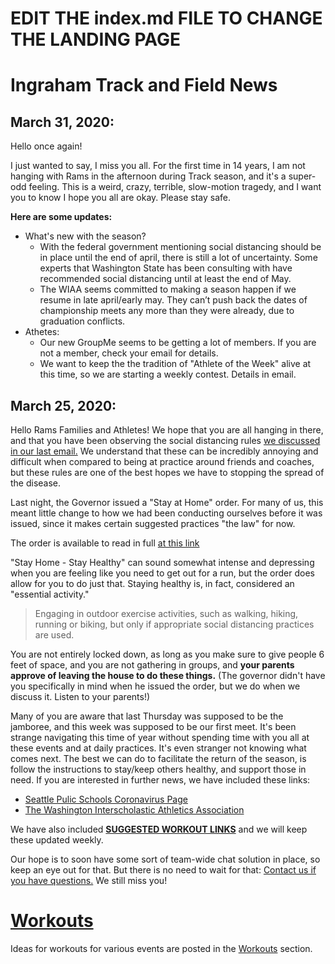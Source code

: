 # EDIT THE index.md FILE TO CHANGE THE LANDING PAGE

# Ingraham Track and Field News

## March 31, 2020:

Hello once again!

I just wanted to say, I miss you all. For the first time in 14 years, I am not hanging with Rams in the afternoon during Track season, and it's a super-odd feeling. This is a weird, crazy, terrible, slow-motion tragedy, and I want you to know I hope you all are okay. Please stay safe.

**Here are some updates:**
* What's new with the season?
  * With the federal government mentioning social distancing should be in place until the end of april, there is still a lot of uncertainty. Some experts that Washington State has been consulting with have recommended social distancing until at least the end of May.
  * The WIAA seems committed to making a season happen if we resume in late april/early may. They can’t push back the dates of championship meets any more than they were already, due to graduation conflicts.
* Athetes:
  * Our new GroupMe seems to be getting a lot of members. If you are not a member, check your email for details.
  * We want to keep the the tradition of "Athlete of the Week" alive at this time, so we are starting a weekly contest. Details in email.

## March 25, 2020:

Hello Rams Families and Athletes! 
We hope that you are all hanging in there, and that you have been observing the social distancing rules [we discussed in our last email.](https://docs.google.com/document/d/1zXROeFJsWg_fsIN58Cj_IMhjes37Ko1QJNk1jZ7IuYE/edit?usp=sharing) We understand that these can be incredibly annoying and difficult when compared to being at practice around friends and coaches, but these rules are one of the best hopes we have to stopping the spread of the disease. 

Last night, the Governor issued a "Stay at Home" order. For many of us, this meant little change to how we had been conducting ourselves before it was issued, since it makes certain suggested practices "the law" for now. 

The order is available to read in full [at this link](https://www.governor.wa.gov/sites/default/files/proclamations/20-25%20Coronovirus%20Stay%20Safe-Stay%20Healthy%20%28tmp%29%20%28002%29.pdf)

"Stay Home - Stay Healthy" can sound somewhat intense and depressing when you are feeling like you need to get out for a run, but the order does allow for you to do just that. Staying healthy is, in fact, considered an "essential activity." 

>Engaging in outdoor exercise activities, such as walking, hiking, running or biking, but only if appropriate social distancing practices are used.

You are not entirely locked down, as long as you make sure to give people 6 feet of space, and you are not gathering in groups, and **your parents approve of leaving the house to do these things.** (The governor didn't have you specifically in mind when he issued the order, but we do when we discuss it. Listen to your parents!)

Many of you are aware that last Thursday was supposed to be the jamboree, and this week was supposed to be our first meet. It's been strange navigating this time of year without spending time with you all at these events and at daily practices. It's even stranger not knowing what comes next. The best we can do to facilitate the return of the season, is follow the instructions to stay/keep others healthy, and support those in need. If you are interested in further news, we have included these links:

* [Seattle Pulic Schools Coronavirus Page](https://www.seattleschools.org/district/calendars/news/what_s_new/coronavirus_update)
* [The Washington Interscholastic Athletics Association](http://www.wiaa.com/)

We have also included [**SUGGESTED WORKOUT LINKS**](workouts/) and we will keep these updated weekly.

Our hope is to soon have some sort of team-wide chat solution in place, so keep an eye out for that. But there is no need to wait for that: [Contact us if you have questions.](mailto:ingrahamtrackandfield@gmail.com) We still miss you!


# [Workouts](workouts/)
Ideas for workouts for various events are posted in the [Workouts](workouts/) section.  


